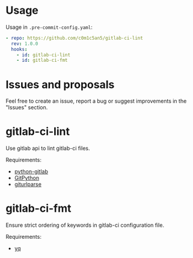 # Usage
Usage in `.pre-commit-config.yaml`:

```yaml
- repo: https://github.com/c0m1c5an5/gitlab-ci-lint
  rev: 1.0.0
  hooks:
    - id: gitlab-ci-lint
    - id: gitlab-ci-fmt
```

# Issues and proposals

Feel free to create an issue, report a bug or suggest improvements in the "Issues" section.


# gitlab-ci-lint
Use gitlab api to lint gitlab-ci files.

Requirements:
- [python-gitlab](https://python-gitlab.readthedocs.io/en/stable)
- [GitPython](https://github.com/gitpython-developers/GitPython)
- [giturlparse](https://github.com/nephila/giturlparse)

# gitlab-ci-fmt
Ensure strict ordering of keywords in gitlab-ci configuration file.

Requirements:
- [yq](https://github.com/mikefarah/yq)
